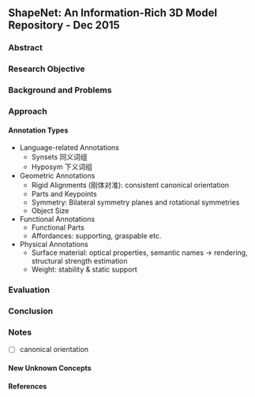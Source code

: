 ## ShapeNet: An Information-Rich 3D Model Repository - Dec 2015

### Abstract



### Research Objective



### Background and Problems



### Approach

#### Annotation Types

- Language-related Annotations
  - Synsets 同义词组
  - Hyposym 下义词组
- Geometric Annotations
  - Rigid Alignments (刚体对准): consistent canonical orientation
  - Parts and Keypoints
  - Symmetry: Bilateral symmetry planes and rotational symmetries
  - Object Size
- Functional Annotations
  - Functional Parts
  - Affordances: supporting, graspable etc.
- Physical Annotations
  - Surface material: optical properties, semantic names -> rendering, structural strength estimation
  - Weight: stability & static support

### Evaluation



### Conclusion



### Notes

- [ ] canonical orientation

#### New Unknown Concepts



#### References











